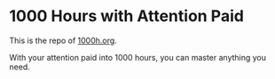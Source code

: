 # 1000 Hours with Attention Paid

This is the repo of [1000h.org](https://1000h.org).

With your attention paid into 1000 hours, you can master anything you need.

